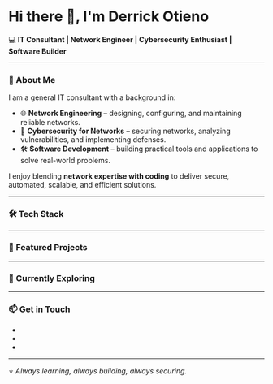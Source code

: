 # Hi there 👋, I'm Derrick Otieno

💻 **IT Consultant | Network Engineer | Cybersecurity Enthusiast | Software Builder**

---

### 🚀 About Me
I am a general IT consultant with a background in:
- 🌐 **Network Engineering** – designing, configuring, and maintaining reliable networks. 
- 🔐 **Cybersecurity for Networks** – securing networks, analyzing vulnerabilities, and implementing defenses. 
- 🛠️ **Software Development** – building practical tools and applications to solve real-world problems. 

I enjoy blending **network expertise with coding** to deliver secure, automated, scalable, and efficient solutions. 

---

### 🛠️ Tech Stack

---

### 📌 Featured Projects

---

### 🌱 Currently Exploring

---

### 📫 Get in Touch
- 
-  
- 

---

⭐️ *Always learning, always building, always securing.*


